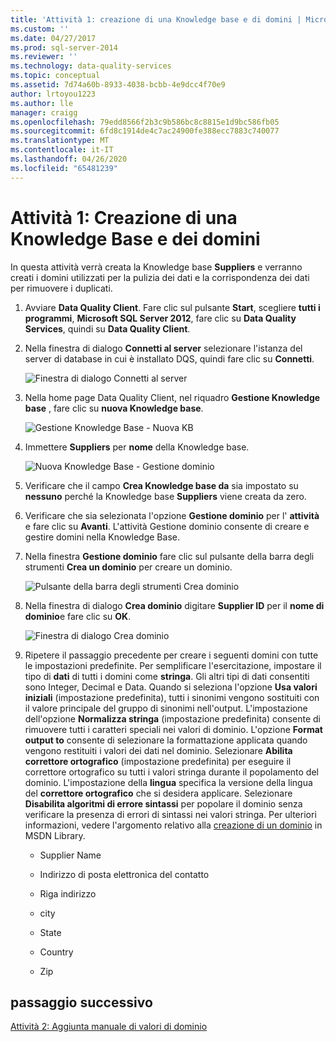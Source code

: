 ```yaml
---
title: 'Attività 1: creazione di una Knowledge base e di domini | Microsoft Docs'
ms.custom: ''
ms.date: 04/27/2017
ms.prod: sql-server-2014
ms.reviewer: ''
ms.technology: data-quality-services
ms.topic: conceptual
ms.assetid: 7d74a60b-8933-4038-bcbb-4e9dcc4f70e9
author: lrtoyou1223
ms.author: lle
manager: craigg
ms.openlocfilehash: 79edd8566f2b3c9b586bc8c8815e1d9bc586fb05
ms.sourcegitcommit: 6fd8c1914de4c7ac24900fe388ecc7883c740077
ms.translationtype: MT
ms.contentlocale: it-IT
ms.lasthandoff: 04/26/2020
ms.locfileid: "65481239"
---
```

# <a name="task-1-creating-a-knowledge-base-and-domains"></a>Attività 1: Creazione di una Knowledge Base e dei domini
  In questa attività verrà creata la Knowledge base **Suppliers** e verranno creati i domini utilizzati per la pulizia dei dati e la corrispondenza dei dati per rimuovere i duplicati.  
  
1.  Avviare **Data Quality Client**. Fare clic sul pulsante **Start**, scegliere **tutti i programmi**, **Microsoft SQL Server 2012**, fare clic su **Data Quality Services**, quindi su **Data Quality Client**.  
  
2.  Nella finestra di dialogo **Connetti al server** selezionare l'istanza del server di database in cui è installato DQS, quindi fare clic su **Connetti**.  
  
     ![Finestra di dialogo Connetti al server](../../2014/tutorials/media/et-creatingaknowledgebaseanddomains-01.jpg "Finestra di dialogo Connetti al server")  
  
3.  Nella home page Data Quality Client, nel riquadro **Gestione Knowledge base** , fare clic su **nuova Knowledge base**.  
  
     ![Gestione Knowledge Base - Nuova KB](../../2014/tutorials/media/et-creatingaknowledgebaseanddomains-02.jpg "Gestione Knowledge Base - Nuova KB")  
  
4.  Immettere **Suppliers** per **nome** della Knowledge base.  
  
     ![Nuova Knowledge Base - Gestione dominio](../../2014/tutorials/media/et-creatingaknowledgebaseanddomains-03.jpg "Nuova Knowledge Base - Gestione dominio")  
  
5.  Verificare che il campo **Crea Knowledge base da** sia impostato su **nessuno** perché la Knowledge base **Suppliers** viene creata da zero.  
  
6.  Verificare che sia selezionata l'opzione **Gestione dominio** per l' **attività** e fare clic su **Avanti**. L'attività Gestione dominio consente di creare e gestire domini nella Knowledge Base.  
  
7.  Nella finestra **Gestione dominio** fare clic sul pulsante della barra degli strumenti **Crea un dominio** per creare un dominio.  
  
     ![Pulsante della barra degli strumenti Crea dominio](../../2014/tutorials/media/et-creatingaknowledgebaseanddomains-04.jpg "Pulsante della barra degli strumenti Crea dominio")  
  
8.  Nella finestra di dialogo **Crea dominio** digitare **Supplier ID** per il **nome di dominio**e fare clic su **OK**.  
  
     ![Finestra di dialogo Crea dominio](../../2014/tutorials/media/et-creatingaknowledgebaseanddomains-05.jpg "Finestra di dialogo Crea dominio")  
  
9. Ripetere il passaggio precedente per creare i seguenti domini con tutte le impostazioni predefinite. Per semplificare l'esercitazione, impostare il tipo di **dati** di tutti i domini come **stringa**. Gli altri tipi di dati consentiti sono Integer, Decimal e Data. Quando si seleziona l'opzione **Usa valori iniziali** (impostazione predefinita), tutti i sinonimi vengono sostituiti con il valore principale del gruppo di sinonimi nell'output. L'impostazione dell'opzione **Normalizza stringa** (impostazione predefinita) consente di rimuovere tutti i caratteri speciali nei valori di dominio. L'opzione **Format output to** consente di selezionare la formattazione applicata quando vengono restituiti i valori dei dati nel dominio. Selezionare **Abilita correttore ortografico** (impostazione predefinita) per eseguire il correttore ortografico su tutti i valori stringa durante il popolamento del dominio. L'impostazione della **lingua** specifica la versione della lingua del **correttore ortografico** che si desidera applicare. Selezionare **Disabilita algoritmi di errore sintassi** per popolare il dominio senza verificare la presenza di errori di sintassi nei valori stringa. Per ulteriori informazioni, vedere l'argomento relativo alla [creazione di un dominio](https://msdn.microsoft.com/library/hh510401.aspx) in MSDN Library.  
  
    -   Supplier Name  
  
    -   Indirizzo di posta elettronica del contatto  
  
    -   Riga indirizzo  
  
    -   city  
  
    -   State  
  
    -   Country  
  
    -   Zip  
  
## <a name="next-step"></a>passaggio successivo  
 [Attività 2: Aggiunta manuale di valori di dominio](../../2014/tutorials/task-2-adding-domain-values-manually.md)  
  
  
